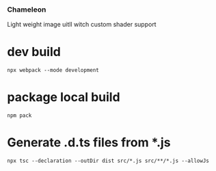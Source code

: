 ### Chameleon

Light weight image uitll witch custom shader support


# dev build
`npx webpack --mode development`


# package local build
`npm pack`

# Generate .d.ts files from *.js
`npx tsc --declaration --outDir dist src/*.js src/**/*.js --allowJs
`
